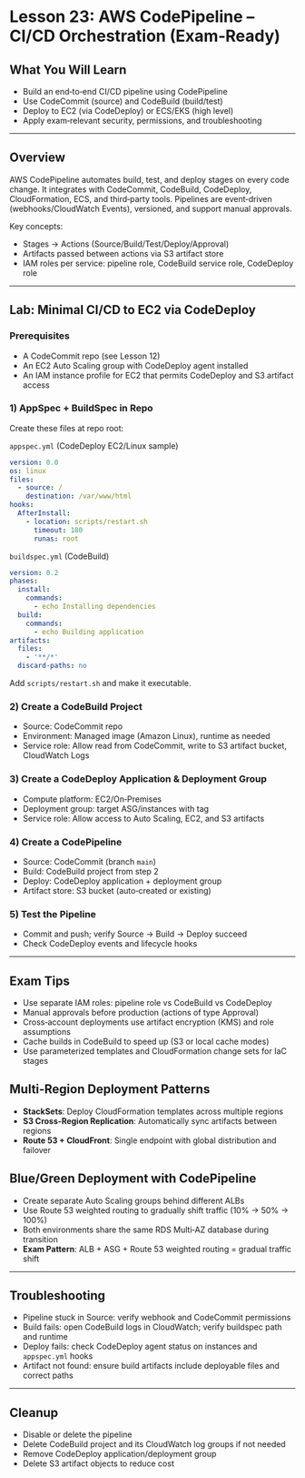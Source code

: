 # Lesson 23: AWS CodePipeline – CI/CD Orchestration (Exam‑Ready)

## What You Will Learn
- Build an end‑to‑end CI/CD pipeline using CodePipeline
- Use CodeCommit (source) and CodeBuild (build/test)
- Deploy to EC2 (via CodeDeploy) or ECS/EKS (high level)
- Apply exam‑relevant security, permissions, and troubleshooting

---

## Overview
AWS CodePipeline automates build, test, and deploy stages on every code change. It integrates with CodeCommit, CodeBuild, CodeDeploy, CloudFormation, ECS, and third‑party tools. Pipelines are event‑driven (webhooks/CloudWatch Events), versioned, and support manual approvals.

Key concepts:
- Stages → Actions (Source/Build/Test/Deploy/Approval)
- Artifacts passed between actions via S3 artifact store
- IAM roles per service: pipeline role, CodeBuild service role, CodeDeploy role

---

## Lab: Minimal CI/CD to EC2 via CodeDeploy

### Prerequisites
- A CodeCommit repo (see Lesson 12)
- An EC2 Auto Scaling group with CodeDeploy agent installed
- An IAM instance profile for EC2 that permits CodeDeploy and S3 artifact access

### 1) AppSpec + BuildSpec in Repo
Create these files at repo root:

`appspec.yml` (CodeDeploy EC2/Linux sample)
```yaml
version: 0.0
os: linux
files:
  - source: /
    destination: /var/www/html
hooks:
  AfterInstall:
    - location: scripts/restart.sh
      timeout: 180
      runas: root
```

`buildspec.yml` (CodeBuild)
```yaml
version: 0.2
phases:
  install:
    commands:
      - echo Installing dependencies
  build:
    commands:
      - echo Building application
artifacts:
  files:
    - '**/*'
  discard-paths: no
```

Add `scripts/restart.sh` and make it executable.

### 2) Create a CodeBuild Project
- Source: CodeCommit repo
- Environment: Managed image (Amazon Linux), runtime as needed
- Service role: Allow read from CodeCommit, write to S3 artifact bucket, CloudWatch Logs

### 3) Create a CodeDeploy Application & Deployment Group
- Compute platform: EC2/On‑Premises
- Deployment group: target ASG/instances with tag
- Service role: Allow access to Auto Scaling, EC2, and S3 artifacts

### 4) Create a CodePipeline
- Source: CodeCommit (branch `main`)
- Build: CodeBuild project from step 2
- Deploy: CodeDeploy application + deployment group
- Artifact store: S3 bucket (auto‑created or existing)

### 5) Test the Pipeline
- Commit and push; verify Source → Build → Deploy succeed
- Check CodeDeploy events and lifecycle hooks

---

## Exam Tips
- Use separate IAM roles: pipeline role vs CodeBuild vs CodeDeploy
- Manual approvals before production (actions of type Approval)
- Cross‑account deployments use artifact encryption (KMS) and role assumptions
- Cache builds in CodeBuild to speed up (S3 or local cache modes)
- Use parameterized templates and CloudFormation change sets for IaC stages

## Multi‑Region Deployment Patterns
- **StackSets**: Deploy CloudFormation templates across multiple regions
- **S3 Cross‑Region Replication**: Automatically sync artifacts between regions
- **Route 53 + CloudFront**: Single endpoint with global distribution and failover

## Blue/Green Deployment with CodePipeline
- Create separate Auto Scaling groups behind different ALBs
- Use Route 53 weighted routing to gradually shift traffic (10% → 50% → 100%)
- Both environments share the same RDS Multi‑AZ database during transition
- **Exam Pattern**: ALB + ASG + Route 53 weighted routing = gradual traffic shift

---

## Troubleshooting
- Pipeline stuck in Source: verify webhook and CodeCommit permissions
- Build fails: open CodeBuild logs in CloudWatch; verify buildspec path and runtime
- Deploy fails: check CodeDeploy agent status on instances and `appspec.yml` hooks
- Artifact not found: ensure build artifacts include deployable files and correct paths

---

## Cleanup
- Disable or delete the pipeline
- Delete CodeBuild project and its CloudWatch log groups if not needed
- Remove CodeDeploy application/deployment group
- Delete S3 artifact objects to reduce cost

